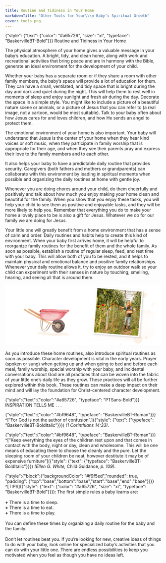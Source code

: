 ```yaml
---
title: Routine and Tidiness in Your Home
markdownTitle: "Other Tools for Your\\\n Baby’s Spiritual Growth"
cover: tools.png
---
```


{"style": {"text": {"color": "#a65726", "size": "xl", "typeface": "BaskervilleBT-Bold"}}}
Routine and Tidiness in Your Home

The physical atmosphere of your home gives a valuable message in your baby’s education. A bright, tidy, and clean home, along with work and recreational activities that bring peace and are in harmony with the Bible, generate an ideal environment for the development of your child.

Whether your baby has a separate room or if they share a room with other family members, the baby’s space will provide a lot of education for them. They can have a small, ventilated, and tidy space that is bright during the day and dark and quiet during the night. This will help them to rest well in moments of sleep and enjoy sunlight and fresh air during the day. Decorate the space in a simple style. You might like to include a picture of a beautiful nature scene or animals, or a picture of Jesus that you can refer to (a real image, not a cartoon, would be most suitable). Talk to your baby often about how Jesus cares for and loves children, and how He sends an angel to protect them.

The emotional environment of your home is also important. Your baby will understand that Jesus is the center of your home when they hear kind voices or soft music, when they participate in family worship that is appropriate for their age, and when they see their parents pray and express their love to the family members and to each other.

It also helps your baby to have a predictable daily routine that provides security. Caregivers (both fathers and mothers or grandparents) can collaborate with this environment by leading in spiritual moments when possible and organizing the daily routines at home with gentle joy.

Whenever you are doing chores around your child, do them cheerfully and positively and talk about how much you enjoy making your home clean and beautiful for the family. When you show that you enjoy these tasks, you will help your child to see them as positive and enjoyable tasks, and they will be more likely to help you. Remember that everything you do to make your home a lovely place to be is also a gift for Jesus. Whatever we do for our family we are doing for Jesus.

Your little one will greatly benefit from a home environment that has a sense of calm and order. Daily routines and habits help to create this kind of environment. When your baby first arrives home, it will be helpful to reorganize family routines for the benefit of them and the whole family. As soon as possible, establish a routine of regular sleep, feed, and rest time with your baby. This will allow both of you to be rested, and it helps to maintain physical and emotional balance and positive family relationships. Whenever your daily routine allows it, try to enjoy an outdoor walk so your child can experiment with their senses in nature by touching, smelling, hearing, and seeing all that is around them.

![](collage-4.png)

As you introduce these home routines, also introduce spiritual routines as soon as possible. Character development is vital in the early years. Prayer (spoken or sung) when getting up and when going to bed and before each meal, family worship, special worship with your baby, and incidental conversations about God are all practices that can be woven into the fabric of your little one’s daily life as they grow. These practices will all be further explored within this book. These routines can make a deep impact on their mind and will lay the foundation for Christ-centered character development.

{"style":{"text":{"color":"#a65726", "typeface": "PTSans-Bold"}}}
INSPIRATION TELLS ME . . .

{"style":{"text":{"color":"#bf9648", "typeface": "BaskervilleBT-Roman"}}}
^[“For God is not the author of confusion”.]({"style": {"text": {"typeface": "BaskervilleBT-BoldItalic"}}}) _(1 Corinthians 14:33)_.

{"style":{"text":{"color":"#bf9648", "typeface": "BaskervilleBT-Roman"}}}
^[“Keep everything the eyes of the children rest upon and that comes in contact with the body, night or day, clean and wholesome. This will be one means of educating them to choose the cleanly and the pure. Let the sleeping room of your children be neat, however destitute it may be of expensive furniture”]({"style": {"text": {"typeface": "BaskervilleBT-BoldItalic"}}}) _(Ellen G. White,_ Child Guidance, _p. 109)_.


{"style":{"block":{"backgroundColor": "#f9f5ed","rounded": true, "padding": {"top":"base","bottom":"base","start":"base","end":"base"}}}}
^[TIPS]({"style": {"text": {"color": "#a65726", "size": "xl", "typeface": "BaskervilleBT-Bold"}}}): The first simple rules a baby learns are:
\
\
**+** There is a time to sleep.\
**+** There is a time to eat.\
**+** There is a time to play.\
\
You can define these times by organizing a daily routine for the baby and the family.\
\
Don’t let routines beat you. If you’re looking for new, creative ideas of things to do with your baby, look online for specialized baby’s activities that you can do with your little one. There are endless possibilities to keep you motivated when you feel as though you have no ideas left.